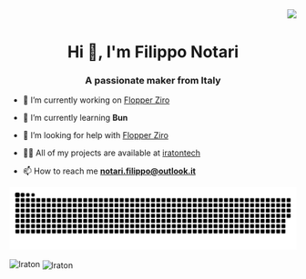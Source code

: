 <div align="right">
  <img src="https://profile-counter.glitch.me/lraton/count.svg?"  />
</div>

<h1 align="center">Hi 👋, I'm Filippo Notari</h1>
<h3 align="center">A passionate maker from Italy</h3>

- 🔭 I’m currently working on [Flopper Ziro](https://github.com/lraton/FlopperZiro)

- 🌱 I’m currently learning **Bun**

- 🤝 I’m looking for help with [Flopper Ziro](https://github.com/lraton/FlopperZiro)

- 👨‍💻 All of my projects are available at [iratontech](https://iratontech.blogspot.com/)

- 📫 How to reach me **notari.filippo@outlook.it**

<img src="https://github.com/lraton/lraton/blob/output/snake.svg" alt="Snake animation" />

<p><img align="left" src="https://github-readme-stats.vercel.app/api/top-langs?username=lraton&show_icons=true&locale=en&layout=compact&theme=synthwave" alt="lraton" /></p>

<p>&nbsp;<img align="center" src="https://github-readme-stats.vercel.app/api?username=lraton&show_icons=true&locale=en&theme=synthwave&rank_icon=github" alt="lraton" /></p>
